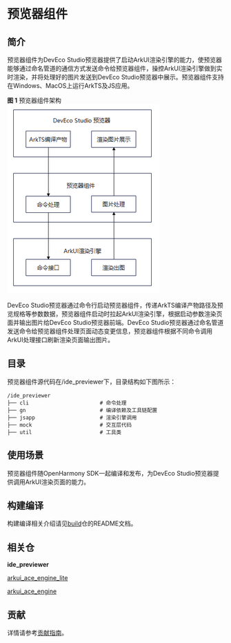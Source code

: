 # 预览器组件<a name="ZH-CN_TOPIC_0000001076213355"></a>

## 简介

预览器组件为DevEco Studio预览器提供了启动ArkUI渲染引擎的能力，使预览器能够通过命名管道的通信方式发送命令给预览器组件，操控ArkUI渲染引擎做到实时渲染，并将处理好的图片发送到DevEco Studio预览器中展示。预览器组件支持在Windows、MacOS上运行ArkTS及JS应用。

**图 1**  预览器组件架构<a name="fig2606133765017"></a>  
![](figures/预览器组件架构图.PNG "预览器组件架构")

DevEco Studio预览器通过命令行启动预览器组件，传递ArkTS编译产物路径及预览规格等参数数据，预览器组件启动时拉起ArkUI渲染引擎，根据启动参数渲染页面并输出图片给DevEco Studio预览器前端。DevEco Studio预览器通过命名管道发送命令给预览器组件处理页面动态变更信息，预览器组件根据不同命令调用ArkUI处理接口刷新渲染页面输出图片。
## 目录

预览器组件源代码在/ide_previewer下，目录结构如下图所示：

```
/ide_previewer
├── cli                       # 命令处理
├── gn                        # 编译依赖及工具链配置
├── jsapp                     # 渲染引擎调用
├── mock                      # 交互层代码
├── util                      # 工具类
```

## 使用场景

预览器组件随OpenHarmony SDK一起编译和发布，为DevEco Studio预览器提供调用ArkUI渲染页面的能力。

## 构建编译

构建编译相关介绍请见[build](https://gitee.com/openharmony/build)仓的README文档。

## 相关仓

**ide_previewer**

[arkui\_ace\_engine\_lite](https://gitee.com/openharmony/arkui_ace_engine_lite)

[arkui\_ace\_engine](https://gitee.com/openharmony/arkui_ace_engine)

## 贡献

详情请参考[贡献指南](https://gitee.com/openharmony/docs/blob/master/zh-cn/contribute/Readme-CN.md)。
